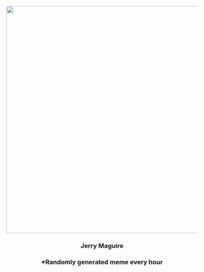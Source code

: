 <p align="center">
        <img src="https://i.redd.it/bgb7n5z300m91.jpg" width="600" height="600">
        </p>
        <h3 align="center">Jerry Maguire</h3>
        <h3 align="center">*Randomly generated meme every hour</h3>
    